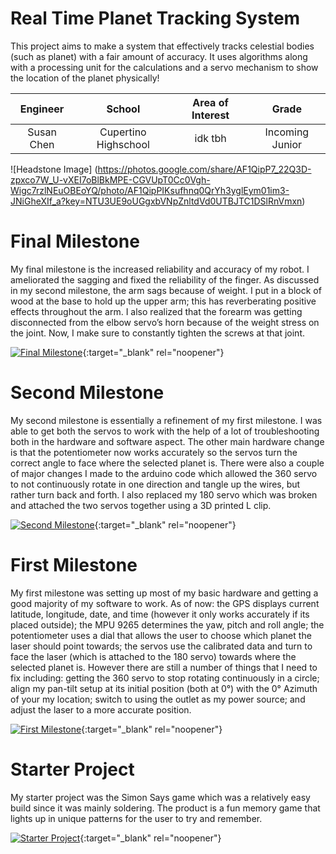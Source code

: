 ﻿# Real Time Planet Tracking System
This project aims to make a system that effectively tracks celestial bodies (such as planet) with a fair amount of accuracy. It uses  algorithms along with a processing unit for the calculations and a servo mechanism to show the location of the planet physically!

| **Engineer** | **School** | **Area of Interest** | **Grade** |
|:--:|:--:|:--:|:--:|
| Susan Chen | Cupertino Highschool | idk tbh | Incoming Junior

![Headstone Image]
(https://photos.google.com/share/AF1QipP7_22Q3D-zpxco7W_U-vXEI7oBlBkMPE-CGVUpT0Cc0Vgh-Wigc7rzlNEuOBEoYQ/photo/AF1QipPIKsufhnq0QrYh3yglEym01im3-JNiGheXIf_a?key=NTU3UE9oUGgxbVNpZnltdVd0UTBJTC1DSlRnVmxn)
  
# Final Milestone
My final milestone is the increased reliability and accuracy of my robot. I ameliorated the sagging and fixed the reliability of the finger. As discussed in my second milestone, the arm sags because of weight. I put in a block of wood at the base to hold up the upper arm; this has reverberating positive effects throughout the arm. I also realized that the forearm was getting disconnected from the elbow servo’s horn because of the weight stress on the joint. Now, I make sure to constantly tighten the screws at that joint. 

[![Final Milestone](https://res.cloudinary.com/marcomontalbano/image/upload/v1612573869/video_to_markdown/images/youtube--F7M7imOVGug-c05b58ac6eb4c4700831b2b3070cd403.jpg )](https://www.youtube.com/watch?v=F7M7imOVGug&feature=emb_logo "Final Milestone"){:target="_blank" rel="noopener"}

# Second Milestone
My second milestone is essentially a refinement of my first milestone. I was able to get both the servos to work with the help of a lot of troubleshooting both in the hardware and software aspect. The other main hardware change is that the potentiometer now works accurately so the servos turn the correct angle to face where the selected planet is. There were also a couple of major changes I made to the arduino code which allowed the 360 servo to not continuously rotate in one direction and tangle up the wires, but rather turn back and forth. I also replaced my 180 servo which was broken and attached the two servos together using a 3D printed L clip. 

[![Second Milestone](https://i3.ytimg.com/vi/GbQiZ9fxnH8/maxresdefault.jpg)](https://youtu.be/GbQiZ9fxnH8 "Second Milestone"){:target="_blank" rel="noopener"}
# First Milestone
  

My first milestone was setting up most of my basic hardware and getting a good majority of my software to work. As of now: the GPS displays current latitude, longitude, date, and time (however it only works accurately if its placed outside); the MPU 9265 determines the yaw, pitch and roll angle; the potentiometer uses a dial that allows the user to choose which planet the laser should point towards; the servos use the calibrated data and turn to face the laser (which is attached to the 180 servo) towards where the selected planet is. However there are still a number of things that I need to fix including: getting the 360 servo to stop rotating continuously in a circle; align my pan-tilt setup at its initial position (both at 0°) with the 0° Azimuth of your my location; switch to using the outlet as my power source; and adjust the laser to a more accurate position.

[![First Milestone](https://i3.ytimg.com/vi/7HUSQXu9PHg/maxresdefault.jpg)](https://youtu.be/7HUSQXu9PHg){:target="_blank" rel="noopener"}

# Starter Project
  
My starter project was the Simon Says game which was a relatively easy build since it was mainly soldering. The product is a fun memory game that lights up in unique patterns for the user to try and remember.

[![Starter Project](https://i3.ytimg.com/vi/fi504ivBobE/maxresdefault.jpg)](https://youtu.be/fi504ivBobE){:target="_blank" rel="noopener"}
